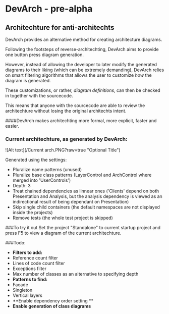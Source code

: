 # DevArch - pre-alpha
## Architechture for anti-architechts

DevArch provides an alternative method for creating architecture diagrams.

Following the footsteps of reverse-architechting, DevArch aims to provide one button press diagram generation.

However, instead of allowing the developer to later modify the generated diagrams to their liking (which can be extremely demanding), DevArch relies on smart filtering algorithms that allows the user to customize *how* the diagram is generated.

These customizations, or rather, *diagram definitions*, can then be checked in together with the sourcecode. 

This means that anyone with the sourcecode are able to review the architechture without losing the original architechts intent.

####DevArch makes architechting more formal, more explicit, faster and easier.

### Current architechture, as generated by DevArch:
![Alt text](/Current arch.PNG?raw=true "Optional Title")

Generated using the settings:
 - Pluralize name patterns (unused)
 - Pluralize base class patterns (LayerControl and ArchControl where merged into 'UserControls')
 - Depth: 3
 - Treat chained dependencies as linnear ones ('Clients' depend on both Presentation and Analysis, but the analysis dependency is viewed as an indirectional result of being dependant on Presentation)
 - Skip single child containers (the default namespaces are not displayed inside the projects)
 - Remove tests (the whole test project is skipped)

###To try it out
Set the project "Standalone" to current startup project and press F5 to view a diagram of the current architechture.

###Todo:
* **Filters to add:**
* Reference count filter
* Lines of code count filter
* Exceptions filter
* Max number of classes as an alternative to specifying depth
* **Patterns to find:**
* Facade
* Singleton
* Vertical layers
* **Enable dependency order setting **
* **Enable generation of class diagrams**
